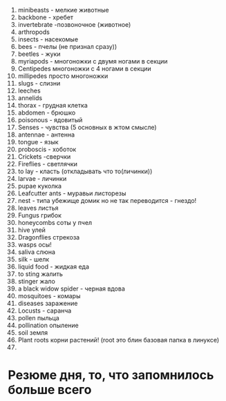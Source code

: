 

1. minibeasts - мелкие животные
2. backbone - хребет
3. invertebrate -позвоночное (животное)
4. arthropods
5. insects - насекомые
6. bees - пчелы (не признал сразу))
7. beetles - жуки 
8. myriapods - многоножки с двумя ногами в секции
10. Centipedes многоножки с 4 ногами в секции
11. millipedes просто многоножки
12. slugs - слизни 
13. leeches 
14. annelids
15. thorax - грудная клетка
16. abdomen - брюшко
17. poisonous - ядовитый
18. Senses - чувства (5 основных в жтом смысле)
19. antennae - антенна
20. tongue - язык
21. proboscis - хоботок
22. Crickets -сверчки
23. Fireflies - светлячки 
24. to lay - класть (откладывать что то(личинки))
25. larvae - личинки
26. pupae куколка
27. Leafcutter ants - муравьи листорезы
28. nest - типа убежище домик но не так переводится - гнездо!
29. leaves листья
30. Fungus грибок
31. honeycombs соты у пчел
32. hive улей 
33. Dragonflies стрекоза
34. wasps осы! 
35. saliva слюна
36. silk - шелк
37. liquid food - жидкая еда
38. to sting жалить
39. stinger жало 
40. a black widow spider - черная вдова
41. mosquitoes - комары
42. diseases заражение 
43. Locusts - саранча
44. pollen пыльца
45. pollination опыление 
46. soil земля
47. Plant roots корни растений! (root это блин базовая папка в линуксе)
48. 








# Резюме дня, то, что запомнилось больше всего